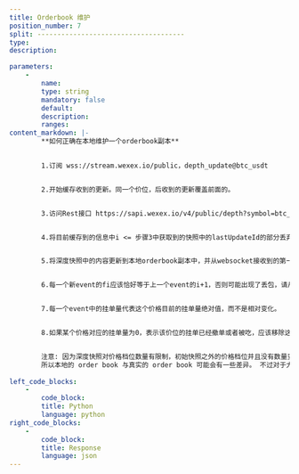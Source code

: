 ```yaml
---
title: Orderbook 维护
position_number: 7
split: -------------------------------------
type:
description: 

parameters:
    -
        name:
        type: string
        mandatory: false
        default:
        description:
        ranges:
content_markdown: |-
        **如何正确在本地维护一个orderbook副本**
        

        1.订阅 wss://stream.wexex.io/public，depth_update@btc_usdt


        2.开始缓存收到的更新。同一个价位，后收到的更新覆盖前面的。


        3.访问Rest接口 https://sapi.wexex.io/v4/public/depth?symbol=btc_usdt&limit=500 获得一个500档的深度快照


        4.将目前缓存到的信息中i <= 步骤3中获取到的快照中的lastUpdateId的部分丢弃(丢弃更早的信息，已经过期)。


        5.将深度快照中的内容更新到本地orderbook副本中，并从websocket接收到的第一个fi <= lastUpdateId+1 且 i >= lastUpdateId+1 的event开始继续更新本地副本。


        6.每一个新event的fi应该恰好等于上一个event的i+1，否则可能出现了丢包，请从step3重新进行初始化。


        7.每一个event中的挂单量代表这个价格目前的挂单量绝对值，而不是相对变化。


        8.如果某个价格对应的挂单量为0，表示该价位的挂单已经撤单或者被吃，应该移除这个价位。


        注意: 因为深度快照对价格档位数量有限制，初始快照之外的价格档位并且没有数量变化的价格档位不会出现在增量深度的更新信息内。因此，即使应用来自增量深度的所有更新，这些价格档位也不会在本地 order book 中可见，
        所以本地的 order book 与真实的 order book 可能会有一些差异。 不过对于大多数用例，500 的深度限制足以有效地了解市场和交易。
            
left_code_blocks:
    -
        code_block:
        title: Python
        language: python
right_code_blocks:
    -
        code_block:
        title: Response
        language: json
---
```

